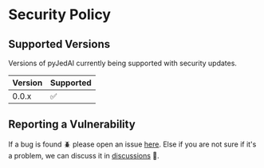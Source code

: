 # Security Policy

## Supported Versions

Versions of pyJedAI currently being supported with security updates.

| Version | Supported          |
| ------- | ------------------ |
| 0.0.x   | :white_check_mark: |

## Reporting a Vulnerability

If a bug is found 🪲 please open an issue [here](https://github.com/AI-team-UoA/pyJedAI/issues). Else if you are not sure if it's a problem, we can discuss it in [discussions](https://github.com/AI-team-UoA/pyJedAI/issues) 💬.
